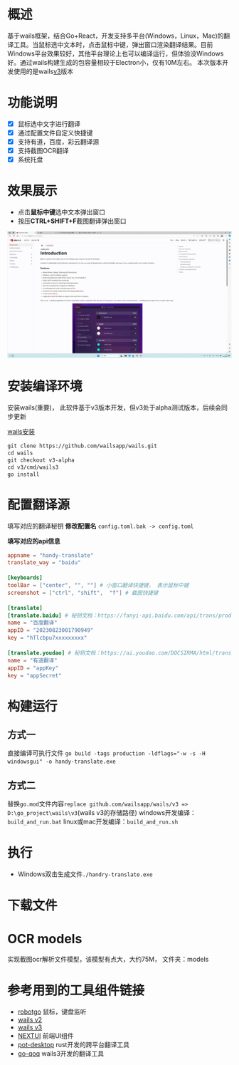 # 概述
基于wails框架，结合Go+React，开发支持多平台(Windows，Linux，Mac)的翻译工具。当鼠标选中文本时，点击鼠标中键，弹出窗口渲染翻译结果。目前Windows平台效果较好，其他平台理论上也可以编译运行，但体验没Windows好。通过wails构建生成的包容量相较于Electron小，仅有10M左右。 本次版本开发使用的是wails[v3](https://v3alpha.wails.io/)版本

# 功能说明
- [X] 鼠标选中文字进行翻译
- [X] 通过配置文件自定义快捷键
- [X] 支持有道，百度，彩云翻译源
- [X] 支持截图OCR翻译
- [X] 系统托盘
  
# 效果展示
- 点击**鼠标中键**选中文本弹出窗口
- 按压**CTRL+SHIFT+F**截图翻译弹出窗口

![示例视频](https://raw.githubusercontent.com/byzze/oss/main/handly-translate/effect.gif)

# 安装编译环境
安装wails(重要)， 此软件基于v3版本开发，但v3处于alpha测试版本，后续会同步更新

[wails安装](https://v3alpha.wails.io/getting-started/installation/)
```
git clone https://github.com/wailsapp/wails.git
cd wails
git checkout v3-alpha
cd v3/cmd/wails3
go install
```

# 配置翻译源
填写对应的翻译秘钥
**修改配置名**
`config.toml.bak -> config.toml`

**填写对应的api信息**
```toml
appname = "handy-translate"
translate_way = "baidu"

[keyboards] 
toolBar = ["center", "", ""] # 小窗口翻译快捷键， 表示鼠标中键
screenshot = ["ctrl", "shift",  "f"] # 截图快捷键

[translate]
[translate.baidu] # 秘钥文档：https://fanyi-api.baidu.com/api/trans/product/apidoc
name = "百度翻译"
appID = "20230823001790949"
key = "hTlcbpu7xxxxxxxxx"

[translate.youdao] # 秘钥文档：https://ai.youdao.com/DOCSIRMA/html/trans/api/wbfy/index.html
name = "有道翻译"
appID = "appKey"
key = "appSecret"
```

# 构建运行

## 方式一
直接编译可执行文件
`go build -tags production -ldflags="-w -s -H windowsgui" -o handy-translate.exe` 

## 方式二
替换`go.mod`文件内容`replace github.com/wailsapp/wails/v3 => D:\go_project\wails\v3`(wails v3的存储路径)
windows开发编译：`build_and_run.bat`
linux或mac开发编译：`build_and_run.sh`

# 执行
- Windows双击生成文件`./handry-translate.exe`

# 下载文件

# OCR models
实现截图ocr解析文件模型，该模型有点大，大约75M， 文件夹：models

# 参考用到的工具组件链接
- [robotgo](https://github.com/go-vgo/robotgo) 鼠标，键盘监听
- [wails v2](https://wails.io)
- [wails v3](https://v3alpha.wails.io/)
- [NEXTUI](https://nextui.org/) 前端UI组件
- [pot-desktop](https://github.com/pot-app/pot-desktop) rust开发的跨平台翻译工具
- [go-qoq](https://github.com/duolabmeng6/go-qoq) wails3开发的翻译工具